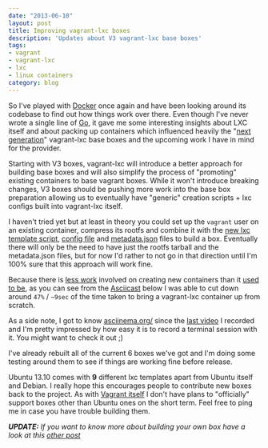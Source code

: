 ```yaml
---
date: "2013-06-10"
layout: post
title: Improving vagrant-lxc boxes
description: 'Updates about V3 vagrant-lxc base boxes'
tags:
- vagrant
- vagrant-lxc
- lxc
- linux containers
category: blog
---
```

So I've played with [Docker](http://www.docker.io/) once again and have been
looking around its codebase to find out how things work over there. Even though
I've never wrote a single line of [Go](http://golang.org/), it gave me some
interesting insights about LXC itself and about packing up containers which
influenced heavily the "[next generation](https://github.com/fgrehm/vagrant-lxc/issues/89)"
vagrant-lxc base boxes and the upcoming work I have in mind for the provider.

Starting with V3 boxes, vagrant-lxc will introduce a better approach for
building base boxes and will also simplify the process of "promoting" existing
containers to base vagrant boxes. While it won't introduce breaking changes,
V3 boxes should be pushing more work into the base box preparation allowing
us to eventually have "generic" creation scripts + lxc configs built into
vagrant-lxc itself.

I haven't tried yet but at least in theory you could set up the `vagrant` user on
an existing container, compress its rootfs and combine it with the [new lxc
template script](https://github.com/fgrehm/vagrant-lxc/pull/89/files#diff-1),
[config file](https://github.com/fgrehm/vagrant-lxc/pull/89/files#diff-2) and
[metadata.json](https://github.com/fgrehm/vagrant-lxc/pull/89/files#diff-3)
files to build a box. Eventually there will only be the need to have just the
rootfs tarball and the metadata.json files, but for now I'd rather to not go
in that direction until I'm 100% sure that this approach will work fine.

Because there is [less work](https://github.com/fgrehm/vagrant-lxc/blob/83377bf8a4b0e5d2aa53dd6c8ce6abd111bc0426/boxes/common/lxc-template)
involved on creating new containers than it [used to be](https://github.com/fgrehm/vagrant-lxc/blob/5eb15d86676bc0587b7ce80c1e29e69ebebaf9c7/boxes/debian/lxc-template),
as you can see from the [Asciicast](http://ascii.io/) below I was able to cut
down around `47%` / `~9sec` of the time taken to bring a vagrant-lxc container
up from scratch.

<div class="asciicast-container">
  <script type="text/javascript" src="https://asciinema.org/a/3490.js" id="asciicast-3490" async></script>
  <p>
    As a side note, I got to know <a href="https://asciinema.org/">asciinema.org/</a> since
    the <a href="/blog/2013/04/28/lxc-provider-for-vagrant/">last video</a> I
    recorded and I'm pretty impressed by how easy it is to record a terminal
    session with it. You might want to check it out ;)
  </p>
</div>

I've already rebuilt all of the current 6 boxes we've got and I'm doing some
testing around them to see if things are working fine before release.

Ubuntu 13.10 comes with **9** different lxc templates apart from Ubuntu itself
and Debian. I really hope this encourages people to contribute new boxes back
to the project. As with [Vagrant itself](https://github.com/mitchellh/vagrant/wiki/Available-Vagrant-Boxes)
I don't have plans to "officially" support boxes other than Ubuntu ones on the
short term. Feel free to ping me in case you have trouble building them.

_**UPDATE:** If you want to know more about building your own box have a look
at this [other post](/blog/2013/07/18/crafting-your-own-vagrant-lxc-base-box/)_
